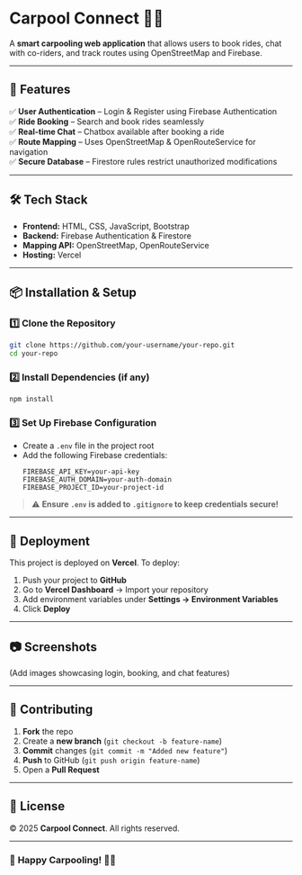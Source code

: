 # **Carpool Connect 🚗💨**  

A **smart carpooling web application** that allows users to book rides, chat with co-riders, and track routes using OpenStreetMap and Firebase.

---

## **🚀 Features**
✅ **User Authentication** – Login & Register using Firebase Authentication  
✅ **Ride Booking** – Search and book rides seamlessly  
✅ **Real-time Chat** – Chatbox available after booking a ride  
✅ **Route Mapping** – Uses OpenStreetMap & OpenRouteService for navigation  
✅ **Secure Database** – Firestore rules restrict unauthorized modifications  

---

## **🛠️ Tech Stack**
- **Frontend:** HTML, CSS, JavaScript, Bootstrap  
- **Backend:** Firebase Authentication & Firestore  
- **Mapping API:** OpenStreetMap, OpenRouteService  
- **Hosting:** Vercel  

---

## **📦 Installation & Setup**
### **1️⃣ Clone the Repository**
```sh
git clone https://github.com/your-username/your-repo.git
cd your-repo
```

### **2️⃣ Install Dependencies (if any)**
```sh
npm install
```

### **3️⃣ Set Up Firebase Configuration**
- Create a `.env` file in the project root  
- Add the following Firebase credentials:
  ```
  FIREBASE_API_KEY=your-api-key
  FIREBASE_AUTH_DOMAIN=your-auth-domain
  FIREBASE_PROJECT_ID=your-project-id
  ```

> ⚠️ **Ensure `.env` is added to `.gitignore` to keep credentials secure!**

---

## **🚀 Deployment**
This project is deployed on **Vercel**. To deploy:
1. Push your project to **GitHub**  
2. Go to **Vercel Dashboard** → Import your repository  
3. Add environment variables under **Settings → Environment Variables**  
4. Click **Deploy**  

---

## **📷 Screenshots**
(Add images showcasing login, booking, and chat features)

---

## **🙌 Contributing**
1. **Fork** the repo  
2. Create a **new branch** (`git checkout -b feature-name`)  
3. **Commit** changes (`git commit -m "Added new feature"`)  
4. **Push** to GitHub (`git push origin feature-name`)  
5. Open a **Pull Request**  

---

## **📝 License**
© 2025 **Carpool Connect**. All rights reserved.

---

### 🎉 **Happy Carpooling!** 🚗💨  
